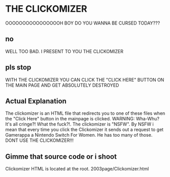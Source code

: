 # THE CLICKOMIZER
OOOOOOOOOOOOOOOOH BOY DO YOU WANNA BE CURSED TODAY???
## no
WELL TOO BAD. I PRESENT TO YOU THE CLICKOMIZER
## pls stop
WITH THE CLICKOMIZER YOU CAN CLICK THE "CLICK HERE" BUTTON ON THE MAIN PAGE AND GET ABSOLUTELY DESTROYED
## Actual Explanation
The clickomizer is an HTML file that redirects you to one of these files when the "Click Here" button in the mainpage is clicked. WARNING: Wha-Whu? It's all cringe?! What the fuck?!.  The clickomizer is "NSFW". By NSFW i mean that every time you click the Clickomizer it sends out a request to get Gamerappa a Nintendo Switch For Women. He has too many of those. DONT USE THE CLICKOMIZER!!!
## Gimme that source code or i shoot
Clickomizer HTML is located at the root. 2003page/Clickomizer.html
